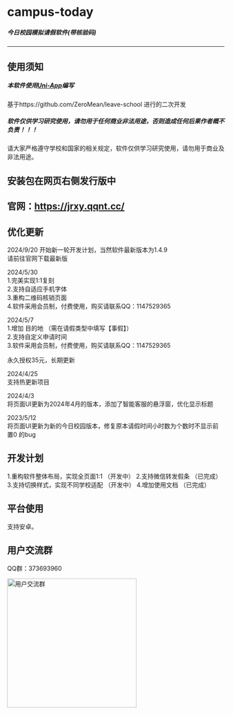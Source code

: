 # **campus-today**

##### 今日校园模拟请假软件(带核验码)

---



##  **使用须知**

##### 本软件使用[Uni-App](https://uniapp.dcloud.io/)编写

基于https://github.com/ZeroMean/leave-school 进行的二次开发

##### 软件仅供学习研究使用，请勿用于任何商业非法用途，否则造成任何后果作者概不负责！！！

请大家严格遵守学校和国家的相关规定，软件仅供学习研究使用，请勿用于商业及非法用途。


## **安装包在网页右侧发行版中** 

## 官网：https://jrxy.qqnt.cc/  

##  优化更新  

2024/9/20
开始新一轮开发计划，当然软件最新版本为1.4.9  
请前往官网下载最新版

2024/5/30  
1.完美实现1:1复刻  
2.支持自适应手机字体  
3.重构二维码核销页面  
4.软件采用会员制，付费使用，购买请联系QQ：1147529365  

2024/5/7  
1.增加 目的地 （需在请假类型中填写【事假】）  
2.支持自定义申请时间  
3.软件采用会员制，付费使用，购买请联系QQ：1147529365  

永久授权35元，长期更新


2024/4/25  
支持热更新项目  

2024/4/3  
将页面UI更新为2024年4月的版本，添加了智能客服的悬浮窗，优化显示标题  

2023/5/12  
将页面UI更新为新的今日校园版本，修复原本请假时间小时数为个数时不显示前置0 的bug  


##  开发计划

1.重构软件整体布局，实现全页面1:1  （开发中）
2.支持微信转发假条 （已完成）  
3.支持切换样式，实现不同学校适配  （开发中）
4.增加使用文档  （已完成）


##  平台使用

支持安卓。


## 用户交流群

QQ群：373693960  

<img src="https://li55.oss-cn-hangzhou.aliyuncs.com/%E5%9B%BE%E7%89%87/qrcode_1715395621856.jpg" width="300" alt="用户交流群">
